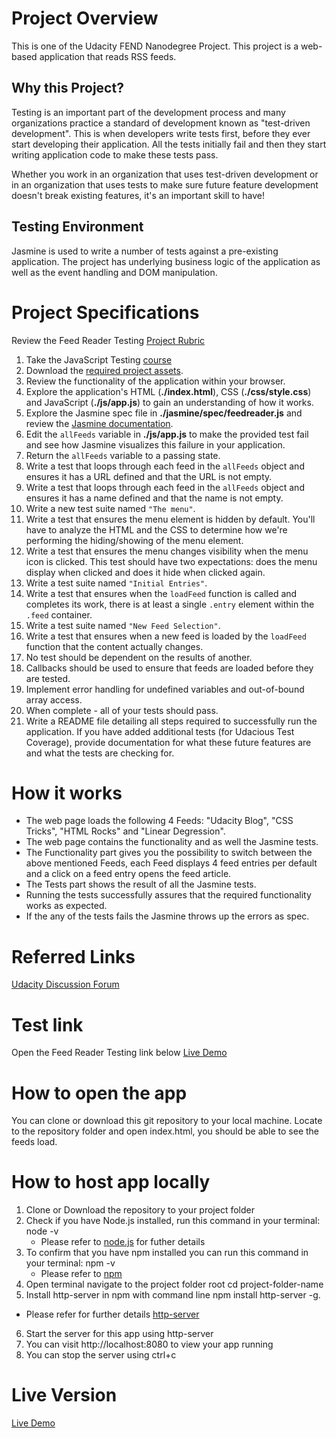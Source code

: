 # Project Overview

This is one of the Udacity FEND Nanodegree Project. This project is a web-based application that reads RSS feeds. 


## Why this Project?

Testing is an important part of the development process and many organizations practice a standard of development known as "test-driven development". This is when developers write tests first, before they ever start developing their application. All the tests initially fail and then they start writing application code to make these tests pass.

Whether you work in an organization that uses test-driven development or in an organization that uses tests to make sure future feature development doesn't break existing features, it's an important skill to have!


## Testing Environment

Jasmine is used to write a number of tests against a pre-existing application. The project has underlying business logic of the application as well as the event handling and DOM manipulation.


# Project Specifications

Review the Feed Reader Testing [Project Rubric](https://review.udacity.com/#!/projects/3442558598/rubric)

1. Take the JavaScript Testing [course](https://www.udacity.com/course/ud549)
2. Download the [required project assets](http://github.com/udacity/frontend-nanodegree-feedreader).
3. Review the functionality of the application within your browser.
4. Explore the application's HTML (**./index.html**), CSS (**./css/style.css**) and JavaScript (**./js/app.js**) to gain an understanding of how it works.
5. Explore the Jasmine spec file in **./jasmine/spec/feedreader.js** and review the [Jasmine documentation](http://jasmine.github.io).
6. Edit the `allFeeds` variable in **./js/app.js** to make the provided test fail and see how Jasmine visualizes this failure in your application.
7. Return the `allFeeds` variable to a passing state.
8. Write a test that loops through each feed in the `allFeeds` object and ensures it has a URL defined and that the URL is not empty.
9. Write a test that loops through each feed in the `allFeeds` object and ensures it has a name defined and that the name is not empty.
10. Write a new test suite named `"The menu"`.
11. Write a test that ensures the menu element is hidden by default. You'll have to analyze the HTML and the CSS to determine how we're performing the hiding/showing of the menu element.
12. Write a test that ensures the menu changes visibility when the menu icon is clicked. This test should have two expectations: does the menu display when clicked and does it hide when clicked again.
13. Write a test suite named `"Initial Entries"`.
14. Write a test that ensures when the `loadFeed` function is called and completes its work, there is at least a single `.entry` element within the `.feed` container.
15. Write a test suite named `"New Feed Selection"`.
16. Write a test that ensures when a new feed is loaded by the `loadFeed` function that the content actually changes.
17. No test should be dependent on the results of another.
18. Callbacks should be used to ensure that feeds are loaded before they are tested.
19. Implement error handling for undefined variables and out-of-bound array access.
20. When complete - all of your tests should pass. 
21. Write a README file detailing all steps required to successfully run the application. If you have added additional tests (for Udacious Test Coverage),  provide documentation for what these future features are and what the tests are checking for.

# How it works

- The web page loads the following 4 Feeds: "Udacity Blog", "CSS Tricks", "HTML Rocks" and "Linear Degression".
- The web page contains the functionality and as well the Jasmine tests. 
- The Functionality part gives you the possibility to switch between the above mentioned Feeds, each Feed displays 4 feed entries per default and a click on a feed entry opens the feed article.
- The Tests part shows the result of all the Jasmine tests.
- Running the tests successfully assures that the required functionality works as expected. 
- If the any of the tests fails the Jasmine throws up the errors as spec.

# Referred Links

[Udacity Discussion Forum](https://discussions.udacity.com/c/nd001-feed-reader-testing/feed-reader-testing-project)

# Test link

Open the Feed Reader Testing link below
[Live Demo](https://sravanthi-cb.github.io/Feed-Reader-Testing/)

# How to open the app

You can clone or download this git repository to your local machine. Locate to the repository folder and open index.html, you should be able to see the feeds load.

# How to host app locally

1. Clone or Download the repository to your project folder
2. Check if you have Node.js installed, run this command in your terminal: node -v
   - Please refer to [node.js](https://nodejs.org/en/) for futher details
3. To confirm that you have npm installed you can run this command in your terminal: npm -v 
   - Please refer to [npm](https://www.npmjs.com/get-npm)
4. Open terminal navigate to the project folder root cd project-folder-name
5. Install http-server in npm with command line  npm install http-server -g. 
  - Please refer for further details [http-server](https://www.npmjs.com/package/http-server)  
6. Start the server for this app using http-server
7. You can visit http://localhost:8080 to view your app running
8. You can stop the server using ctrl+c

# Live Version
[Live Demo](https://sravanthi-cb.github.io/Feed-Reader-Testing/)


